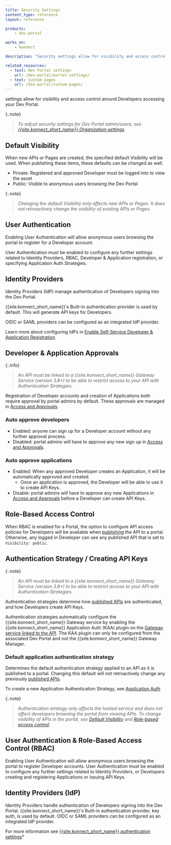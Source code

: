 ```yaml
---
title: Security Settings
content_type: reference
layout: reference

products:
    - dev-portal

works_on:
    - konnect

description: "Security settings allow for visibility and access control around Developers accessing your Dev Portal."

related_resources:
  - text: Dev Portal settings
    url: /dev-portal/portal-settings/
  - text: Custom pages
    url: /dev-portal/custom-pages/
---
```



settings allow for visibility and access control around Developers accessing your Dev Portal. 

{:.note}
> *To adjust security settings for Dev Portal admin/users, see [{{site.konnect_short_name}} Organization settings](/konnect-platform/konnect-authentication/)*.



## Default Visibility

 When new APIs or Pages are created, the specified default Visibility will be used. When publishing these items, these defaults can be changed as well. 

 * Private: Registered and approved Developer must be logged into to view the asset
 * Public: Visible to anonymous users browsing the Dev Portal

{:.note}
> *Changing the default Visibility only affects new APIs or Pages. It does not retroactively change the visibility of existing APIs or Pages.*


## User Authentication

Enabling User Authentication will allow anonymous users browsing the portal to register for a Developer account. 

User Authentication must be enabled to configure any further settings related to Identity Providers, RBAC, Developer & Application registration, or specifying Application Auth Strategies. 


## Identity Providers

Identity Providers (IdP) manage authentication of Developers signing into the Dev Portal. 

{{site.konnect_short_name}}'s Built-in authentication provider is used by default. This will generate API keys for Developers.

OIDC or SAML providers can be configured as an integrated IdP provider.

Learn more about configuring IdPs in [Enable Self-Service Developer & Application Registration](/dev-portal/application-registration/)

## Developer & Application Approvals

{:.info}
> *An API must be linked to a {{site.konnect_short_name}} Gateway Service (version 3.6+) to be able to restrict access to your API with Authentication Strategies.*

Registration of Developer accounts and creation of Applications both require approval by portal admins by default. These approvals are managed in [Access and Approvals](/dev-portal/access-and-approval/).

### Auto approve developers
* Enabled: anyone can sign up for a Developer account without any further approval process. 
* Disabled: portal admins will have to approve any new sign up in [Access and Approvals](/dev-portal/access-and-approval/).

### Auto approve applications 
* Enabled: When any approved Developer creates an Application, it will be automatically approved and created. 
  * Once an application is approved, the Developer will be able to use it to create API Keys. 
* Disable: portal admins will have to approve any new Applications in [Access and Approvals](/dev-portal/access-and-approval/) before a Developer can create API Keys.



## Role-Based Access Control

When RBAC is enabled for a Portal, the option to configure API access policies for Developers will be available when [publishing](/dev-portal/publishing/) the API to a portal. Otherwise, any logged in Developer can see any published API that is set to `Visibility: public`.


## Authentication Strategy / Creating API Keys

{:.note}
> *An API must be linked to a {{site.konnect_short_name}} Gateway Service (version 3.6+) to be able to restrict access to your API with Authentication Strategies.*

Authentication strategies determine how [published APIs](/dev-portal/publishing/) are authenticated, and how Developers create API Keys. 

Authentication strategies automatically configure the {{site.konnect_short_name}} Gateway service by enabling the {{site.konnect_short_name}} Application Auth (KAA) plugin on the [Gateway service linked to the API](/dev-portal/apis/#gateway-service-link). The KAA plugin can only be configured from the associated Dev Portal and not the {{site.konnect_short_name}} Gateway Manager.

### Default application authentication strategy 

Determines the default authentication strategy applied to an API as it is published to a portal. Changing this default will not retroactively change any previously [published APIs](/dev-portal/publishing).

To create a new Application Authentication Strategy, see [Application Auth](/dev-portal/application-registration)

{:.note}
> *Authentication strategy only affects the hosted service and does not affect developers browsing the portal from viewing APIs. To change visibility of APIs in the portal, see [Default Visibility](#default-visibility) and [Role-based access control](#role-based-access-control).*

<!--
### Kong Dev Portal API 

```
PATCH /portals/{portalId}
Default_application_auth_strategy_id: null (none) or auth strategy uuid
```
-->

## User Authentication & Role-Based Access Control (RBAC)

Enabling User Authentication will allow anonymous users browsing the portal to register Developer accounts.  User Authentication must be enabled to configure any further settings related to Identity Providers, or Developers creating and registering Applications or issuing API Keys. 

<!--
### Kong Dev Portal API

```
PATCH /portals/{portalId}
authentication_enabled: true|false
```
-->

## Identity Providers (IdP)

Identity Providers handle authentication of Developers signing into the Dev Portal. 
{{site.konnect_short_name}}'s Built-in authentication provider, key auth, is used by default. OIDC or SAML providers can be configured as an integrated IdP provider.

For more information see [{{site.konnect_short_name}} authentication settings](/konnect-platform/konnect-authentication/)*
